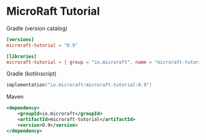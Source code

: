 # MicroRaft Tutorial

Gradle (version catalog)
```toml
[versions]
microraft-tutorial = "0.9"

[libraries]
microraft-tutorial = { group = "io.microraft", name = "microraft-tutorial", version.ref = "microraft-tutorial" }
```

Gradle (kotlinscript)
```kotlin
implementation("io.microraft:microraft-tutorial:0.9")
```

Maven
```xml
<dependency>
	<groupId>io.microraft</groupId>
	<artifactId>microraft-tutorial</artifactId>
	<version>0.9</version>
</dependency>
```